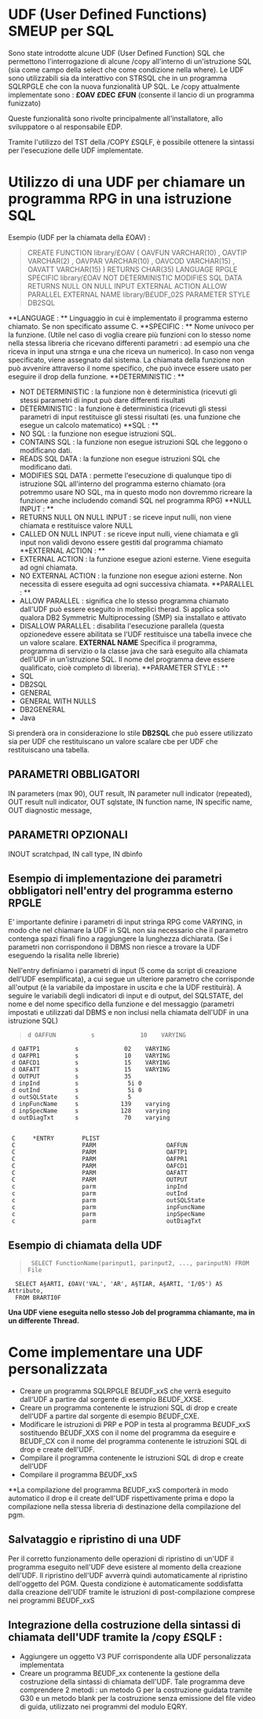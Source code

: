 # UDF (User Defined Functions) SMEUP per SQL

Sono state introdotte alcune UDF (User Defined Function) SQL che permettono l'interrogazione di
alcune /copy all'interno di un'istruzione SQL (sia come campo della select che come condizione
nella where).
Le UDF sono utilizzabili sia da interattivo con STRSQL che in un programma SQLRPGLE che con la
nuova funzionalità UP SQL.
Le /copy attualmente implementate sono : 
**£OAV**
**£DEC**
**£FUN** (consente il lancio di un programma funizzato)

Queste funzionalità sono rivolte principalmente all'installatore, allo sviluppatore o al
responsabile EDP.

Tramite l'utilizzo del TST  della /COPY £SQLF, è possibile ottenere la sintassi per l'esecuzione delle UDF implementate.


# Utilizzo di una UDF per chiamare un programma RPG in una istruzione SQL

Esempio (UDF per la chiamata della £OAV) : 

>CREATE FUNCTION library/£OAV  (
 OAVFUN VARCHAR(10) ,
 OAVTIP VARCHAR(2) ,
 OAVPAR VARCHAR(10) ,
 OAVCOD VARCHAR(15) ,
 OAVATT VARCHAR(15) )
 RETURNS CHAR(35)
 LANGUAGE RPGLE
 SPECIFIC library/£OAV
 NOT DETERMINISTIC
 MODIFIES SQL DATA
 RETURNS NULL ON NULL INPUT
 EXTERNAL ACTION
 ALLOW PARALLEL
 EXTERNAL NAME library/B£UDF_02S
 PARAMETER STYLE DB2SQL



**LANGUAGE : **
Linguaggio in cui è implementato il programma esterno chiamato. Se non specificato assume C.
**SPECIFIC : **
Nome univoco per la funzione. (Utile nel caso di voglia creare più funzioni
con lo stesso nome nella stessa libreria che ricevano differenti parametri :  ad esempio una che
riceva in input una strnga e una che riceva un numerico). In caso non venga specificato, viene
assegnato dal sistema. La chiamata della funzione non può avvenire attraverso il nome specifico,
che può invece essere usato per eseguire il drop della funzione.
**DETERMINISTIC : **
 - NOT DETERMINISTIC :  la funzione non è deterministica (ricevuti gli stessi parametri di input può
   dare differenti risultati
 - DETERMINISTIC :  la funzione è deterministica (ricevuti gli stessi parametri di input restituisce
   gli stessi risultati (es. una funzione che esegue un calcolo matematico)
**SQL : **
 - NO SQL :  la funzione non esegue istruzioni SQL.
 - CONTAINS SQL :  la funzione non esegue istruzioni SQL che leggono o modificano dati.
 - READS SQL DATA :  la funzione non esegue istruzioni SQL che modificano dati.
 - MODIFIES SQL DATA :  permette l'esecuzione di qualunque tipo di istruzione SQL all'interno del
   programma esterno chiamato (ora potremmo usare NO SQL, ma in questo modo non dovremmo ricreare
   la funzione anche includendo comandi SQL nel programma RPG)
**NULL INPUT : **
 - RETURNS NULL ON NULL INPUT :  se riceve input nulli, non viene chiamata e restituisce valore NULL
 - CALLED ON NULL INPUT :  se riceve input nulli, viene chiamata e gli input non validi devono essere
   gestiti dal programma chiamato
**EXTERNAL ACTION : **
 - EXTERNAL ACTION :  la funzione esegue azioni esterne. Viene eseguita ad ogni chiamata.
 - NO EXTERNAL ACTION :  la funzione non esegue azioni esterne. Non necessita di essere eseguita
   ad ogni successiva chiamata.
**PARALLEL : **
 - ALLOW PARALLEL :  significa che lo stesso programma chiamato dall'UDF può essere eseguito in
   molteplici therad. Si applica solo qualora DB2 Symmetric Multiprocessing (SMP) sia installato e
   attivato
 - DISALLOW PARALLEL :  disabilita l'esecuzione parallela (questa opzionedeve essere abilitata se
   l'UDF restituisce una tabella invece che un valore scalare.
**EXTERNAL NAME**
Specifica il programma, programma di servizio o la classe java che sarà eseguito alla chiamata
dell'UDF in un'istruzione SQL. Il nome del programma deve essere qualificato, cioè completo di
libreria).
**PARAMETER STYLE : **
 - SQL
 - DB2SQL
 - GENERAL
 - GENERAL WITH NULLS
 - DB2GENERAL
 - Java

Si prenderà ora in considerazione lo stile **DB2SQL** che può essere utilizzato sia per UDF che
restituiscano un valore scalare cbe per UDF che restituiscano una tabella.

## PARAMETRI OBBLIGATORI
IN parameters (max 90),
OUT result,
IN parameter null indicator (repeated),
OUT result null indicator,
OUT sqlstate,
IN function name,
IN specific name,
OUT diagnostic message,

## PARAMETRI OPZIONALI
INOUT scratchpad,
IN call type,
IN dbinfo

## Esempio di implementazione dei parametri obbligatori nell'entry del programma esterno RPGLE
E' importante definire i parametri di input stringa RPG come VARYING, in modo che nel chiamare la
UDF in SQL non sia necessario che il parametro contenga spazi finali fino a raggiungere la
lunghezza dichiarata.
(Se i parametri non corrispondono il DBMS non riesce a trovare la UDF eseguendo la risalita nelle
librerie)

Nell'entry definiamo i parametri di input (5 come da script di creazione dell'UDF esemplificata),
a cui segue un ulteriore parametro che corrisponde all'output (è la variabile da impostare in
uscita e che la UDF restituirà).
A seguire le variabili degli indicatori di input e di output, del SQLSTATE, del nome e del nome
specifico della funzione e del messaggio (parametri impostati e utilizzati dal DBMS  e non inclusi
nella chiamata dell'UDF in una istruzione SQL)

>     d OAFFUN          s             10    VARYING
     d OAFTP1          s             02    VARYING
     d OAFPR1          s             10    VARYING
     d OAFCD1          s             15    VARYING
     d OAFATT          s             15    VARYING
     d OUTPUT          s             35
     d inpInd          s              5i 0
     d outInd          s              5i 0
     d outSQLState     s              5
     d inpFuncName     s            139    varying
     d inpSpecName     s            128    varying
     d outDiagTxt      s             70    varying


     C     *ENTRY        PLIST
     C                   PARM                    OAFFUN
     C                   PARM                    OAFTP1
     C                   PARM                    OAFPR1
     C                   PARM                    OAFCD1
     C                   PARM                    OAFATT
     C                   PARM                    OUTPUT
     c                   parm                    inpInd
     c                   parm                    outInd
     c                   parm                    outSQLState
     c                   parm                    inpFuncName
     c                   parm                    inpSpecName
     c                   parm                    outDiagTxt


## Esempio di chiamata della UDF
>      SELECT FunctionName(parinput1, parinput2, ..., parinputN) FROM File

      SELECT A§ARTI, £OAV('VAL', 'AR', A§TIAR, A§ARTI, 'I/05') AS Attributo,
      FROM BRARTI0F


**Una UDF viene eseguita nello stesso Job del programma chiamante, ma in un differente Thread.**




# Come implementare una UDF personalizzata

- Creare un programma SQLRPGLE B£UDF_xxS che verrà eseguito dall'UDF a partire dal sorgente di esempio B£UDF_XXSE.
- Creare un programma contenente le istruzioni SQL di drop e create dell'UDF a partire dal sorgente di esempio B£UDF_CXE.
- Modificare le istruzioni di PRP e POP in testa al programma B£UDF_xxS sostituendo B£UDF_XXS con il nome del programma da eseguire e B£UDF_CX con il nome del programma contenente le istruzioni SQL di drop e create dell'UDF.
- Compilare il programma contenente le istruzioni SQL di drop e create dell'UDF
- Compilare il programma B£UDF_xxS


**La compilazione del programma B£UDF_xxS comporterà in modo automatico il drop e il create dell'UDF rispettivamente prima e dopo la compilazione nella stessa libreria di destinazione
della compilazione del pgm.

## Salvataggio e ripristino di una UDF
Per il corretto funzionamento delle operazioni di ripristino di un'UDF il programma eseguito nell'UDF deve esistere al momento della creazione dell'UDF. Il ripristino dell'UDF avverrà quindi automaticamente al ripristino dell'oggetto del PGM. Questa condizione è automaticamente soddisfatta dalla creazione dell'UDF tramite le istruzioni di post-compilazione comprese nei programmi B£UDF_xxS


## Integrazione della costruzione della sintassi di chiamata dell'UDF tramite la /copy £SQLF : 

- Aggiungere un oggetto V3 PUF corrispondente alla UDF personalizzata implementata
- Creare un programma  B£UDF_xx contenente la gestione della costruzione della sintassi di chiamata dell'UDF. Tale programma deve comprendere 2 metodi :  un metodo G per la costruzione guidata tramite G30 e un metodo blank per la costruzione senza emissione del file video di guida, utilizzato nei programmi del modulo EQRY.





